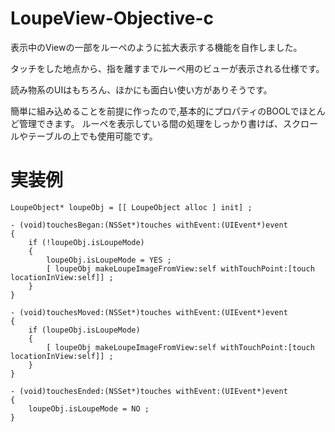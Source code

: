# LoupeView-Objective-c

表示中のViewの一部をルーペのように拡大表示する機能を自作しました。

タッチをした地点から、指を離すまでルーペ用のビューが表示される仕様です。

読み物系のUIはもちろん、ほかにも面白い使い方がありそうです。


簡単に組み込めることを前提に作ったので,基本的にプロパティのBOOLでほとんど管理できます。
ルーペを表示している間の処理をしっかり書けば、スクロールやテーブルの上でも使用可能です。 


# 実装例
```
LoupeObject* loupeObj = [[ LoupeObject alloc ] init] ;

- (void)touchesBegan:(NSSet*)touches withEvent:(UIEvent*)event
{ 
	if (!loupeObj.isLoupeMode)
	{
		loupeObj.isLoupeMode = YES ;
		[ loupeObj makeLoupeImageFromView:self withTouchPoint:[touch locationInView:self]] ;
	}
}

- (void)touchesMoved:(NSSet*)touches withEvent:(UIEvent*)event
{
	if (loupeObj.isLoupeMode)
	{
		[ loupeObj makeLoupeImageFromView:self withTouchPoint:[touch locationInView:self]] ;
	}
}

- (void)touchesEnded:(NSSet*)touches withEvent:(UIEvent*)event
{
	loupeObj.isLoupeMode = NO ;
}
```

